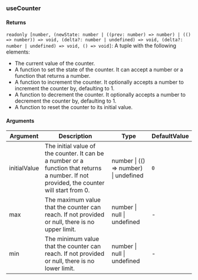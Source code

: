 ### useCounter

#### Returns
`readonly [number, (newState: number | ((prev: number) => number) | (() => number)) => void, (delta?: number | undefined) => void, (delta?: number | undefined) => void, () => void]`: A tuple with the following elements:
- The current value of the counter.
- A function to set the state of the counter. It can accept a number or a function that returns a number.
- A function to increment the counter. It optionally accepts a number to increment the counter by, defaulting to 1.
- A function to decrement the counter. It optionally accepts a number to decrement the counter by, defaulting to 1.
- A function to reset the counter to its initial value.

#### Arguments
|Argument|Description|Type|DefaultValue|
|---|---|---|---|
|initialValue|The initial value of the counter. It can be a number or a function that returns a number. If not provided, the counter will start from 0.|number \| (() => number) \| undefined |`0`|
|max|The maximum value that the counter can reach. If not provided or null, there is no upper limit.|number \| null \| undefined |-|
|min|The minimum value that the counter can reach. If not provided or null, there is no lower limit.|number \| null \| undefined |-|